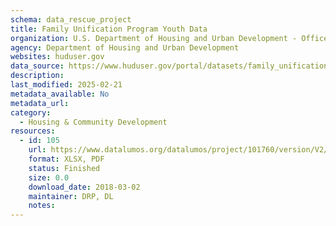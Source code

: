```yaml
---
schema: data_rescue_project 
title: Family Unification Program Youth Data
organization: U.S. Department of Housing and Urban Development - Office of Policy Development and Research
agency: Department of Housing and Urban Development
websites: huduser.gov
data_source: https://www.huduser.gov/portal/datasets/family_unification_program.html
description: 
last_modified: 2025-02-21
metadata_available: No
metadata_url: 
category:
  - Housing & Community Development 
resources:
  - id: 105
    url: https://www.datalumos.org/datalumos/project/101760/version/V2/view
    format: XLSX, PDF
    status: Finished
    size: 0.0
    download_date: 2018-03-02
    maintainer: DRP, DL
    notes: 
---
```

